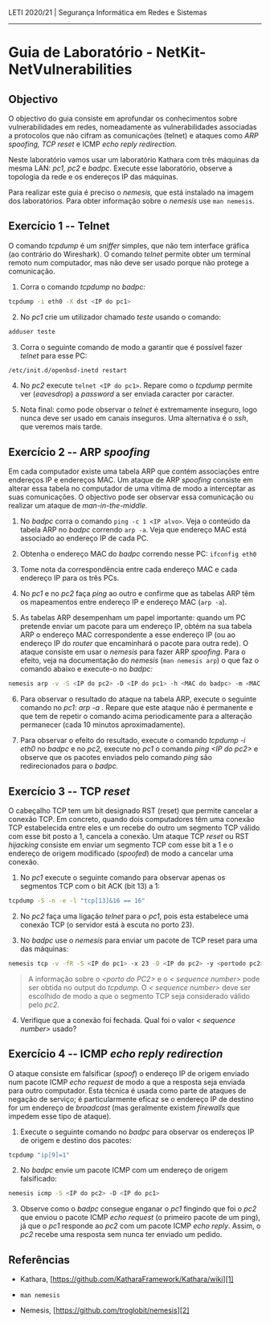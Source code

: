 LETI 2020/21 | Segurança Informática em Redes e Sistemas

---
# Guia de Laboratório - NetKit-NetVulnerabilities

## Objectivo

O objectivo do guia consiste em aprofundar os conhecimentos sobre
vulnerabilidades em redes, nomeadamente as vulnerabilidades associadas a
protocolos que não cifram as comunicações (telnet) e ataques como *ARP
spoofing, TCP reset* e ICMP *echo reply redirection.*

Neste laboratório vamos usar um laboratório Kathara com três máquinas da
mesma LAN: *pc1, pc2* e *badpc*. Execute esse laboratório, observe a
topologia da rede e os endereços IP das máquinas.

Para realizar este guia é preciso o *nemesis,* que está instalado na
imagem dos laboratórios. Para obter informação sobre o *nemesis* use `man nemesis`.

## Exercício 1 -- Telnet

O comando *tcpdump* é um *sniffer* simples, que não tem interface
gráfica (ao contrário do Wireshark). O comando *telnet* permite obter um
terminal remoto num computador, mas não deve ser usado porque não
protege a comunicação.

1.  Corra o comando *tcpdump* no *badpc:*

```bash
tcpdump -i eth0 -X dst <IP do pc1>
```

2.  No *pc1* crie um utilizador chamado *teste* usando o comando:

```bash
adduser teste
```

3.  Corra o seguinte comando de modo a garantir que é possível fazer
    *telnet* para esse PC:

```bash
/etc/init.d/openbsd-inetd restart
```

4.  No *pc2* execute `telnet <IP do pc1>`. Repare como o *tcpdump*
    permite ver (*eavesdrop*) a *password* a ser enviada caracter por
    caracter.

5.  Nota final: como pode observar o *telnet* é extremamente inseguro,
    logo nunca deve ser usado em canais inseguros. Uma alternativa é
     o *ssh*, que veremos mais tarde.

## Exercício 2 -- ARP *spoofing*

Em cada computador existe uma tabela ARP que contém associações entre
endereços IP e endereços MAC. Um ataque de ARP *spoofing* consiste em
alterar essa tabela no computador de uma vítima de modo a interceptar as
suas comunicações. O objectivo pode ser observar essa comunicação ou
realizar um ataque de *man-in-the-middle.*

1.  No *badpc* corra o comando `ping -c 1 <IP alvo>`. Veja o conteúdo
    da tabela ARP no *badpc* correndo `arp -a`. Veja que endereço MAC
    está associado ao endereço IP de cada PC.

2.  Obtenha o endereço MAC do *badpc* correndo nesse PC: `ifconfig eth0`

3.  Tome nota da correspondência entre cada endereço MAC e cada endereço
    IP para os três PCs.

4.  No *pc1* e no *pc2* faça *ping* ao outro e confirme que as tabelas
    ARP têm os mapeamentos entre endereço IP e endereço MAC (`arp -a`).

5.  As tabelas ARP desempenham um papel importante: quando um PC
    pretende enviar um pacote para um endereço IP, obtém na sua tabela
    ARP o endereço MAC correspondente a esse endereço IP (ou ao endereço
    IP do *router* que encaminhará o pacote para outra rede). O ataque
    consiste em usar o *nemesis* para fazer ARP *spoofing*. Para o
    efeito, veja na documentação do *nemesis* (`man nemesis arp`) o que
    faz o comando abaixo e execute-o no *badpc:*

```bash
nemesis arp -v -S <IP do pc2> -D <IP do pc1> -h <MAC do badpc> -m <MAC do pc1>
```

6.  Para observar o resultado do ataque na tabela ARP, execute o
    seguinte comando no *pc1: arp -a .* Repare que este ataque não é
    permanente e que tem de repetir o comando acima periodicamente para
    a alteração permanecer (cada 10 minutos aproximadamente).

7.  Para observar o efeito do resultado, execute o comando *tcpdump -i
    eth0* no *badpc* e no *pc2,* execute no *pc1* o comando *ping \<IP
    do pc2\>* e observe que os pacotes enviados pelo comando *ping* são
    redirecionados para o *badpc.*

## Exercício 3 -- TCP *reset*

O cabeçalho TCP tem um bit designado RST (reset) que permite cancelar a
conexão TCP. Em concreto, quando dois computadores têm uma conexão TCP
estabelecida entre eles e um recebe do outro um segmento TCP válido com
esse bit posto a 1, cancela a conexão. Um ataque TCP *reset* ou RST
*hijacking* consiste em enviar um segmento TCP com esse bit a 1 e o
endereço de origem modificado (*spoofed*) de modo a cancelar uma
conexão.

1.  No *pc1* execute o seguinte comando para observar apenas os
    segmentos TCP com o bit ACK (bit 13) a 1:

```bash
tcpdump -S -n -e -l "tcp[13]&16 == 16"
```

2.  No *pc2* faça uma ligação *telnet* para o *pc1*, pois esta
    estabelece uma conexão TCP (o servidor está à escuta no porto 23).

3.  No *badpc* use o *nemesis* para enviar um pacote de TCP reset para
    uma das máquinas:

```bash
nemesis tcp -v -fR -S <IP do pc1> -x 23 -D <IP do pc2> -y <portodo pc2> -s <sequence number>
```

> A informação sobre o *\<porto do PC2\>* e o *\< sequence number\>*
> pode ser obtida no output do *tcpdump.* O *\< sequence number\>* deve
> ser escolhido de modo a que o segmento TCP seja considerado válido
> pelo *pc2.*

4.  Verifique que a conexão foi fechada. Qual foi o valor *\< sequence
    number\>* usado?

## Exercício 4 -- ICMP *echo reply redirection*

O ataque consiste em falsificar (*spoof*) o endereço IP de origem
enviado num pacote ICMP *echo request* de modo a que a resposta seja
enviada para outro computador. Esta técnica é usada como parte de
ataques de negação de serviço; é particularmente eficaz se o endereço IP
de destino for um endereço de *broadcast* (mas geralmente existem
*firewalls* que impedem esse tipo de ataque).

1.  Execute o seguinte comando no *badpc* para observar os endereços IP
    de origem e destino dos pacotes:

```bash
tcpdump "ip[9]=1"
```

2.  No *badpc* envie um pacote ICMP com um endereço de origem
    falsificado:

```bash
nemesis icmp -S <IP do pc2> -D <IP do pc1>
```

3.  Observe como o *badpc* consegue enganar o *pc1* fingindo que foi o
    *pc2* que enviou o pacote ICMP *echo request* (o primeiro pacote de
    um ping), já que o *pc1* responde ao *pc2* com um pacote ICMP *echo
    reply*. Assim, o *pc2* recebe uma resposta sem nunca ter enviado um
    pedido.

## Referências

-   Kathara, [https://github.com/KatharaFramework/Kathara/wiki][1]

-   `man nemesis`

-   Nemesis, [https://github.com/troglobit/nemesis][2]

  [1]: http://wiki.netkit.org/
  [2]: https://github.com/troglobit/nemesis
